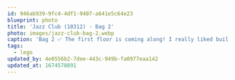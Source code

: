 ```yaml
---
id: 946ab939-9fc4-4df1-9407-a641e5c64e23
blueprint: photo
title: 'Jazz Club (10312) - Bag 2'
photo: images/jazz-club-bag-2.webp
caption: 'Bag 2 ✅ The first floor is coming along! I really liked building the stage (bottom right) and wood burning pizza oven (bottom left).'
tags:
  - lego
updated_by: 4e0556b2-7dee-443c-949b-fa0977eaa142
updated_at: 1674578891
---
```

